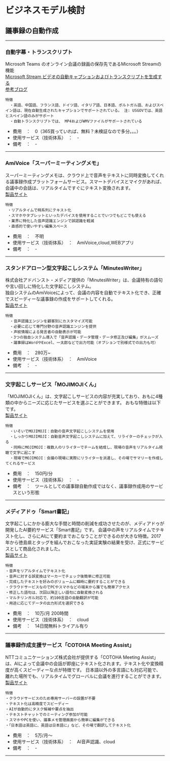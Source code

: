 # ビジネスモデル検討
## 議事録の自動作成

***
### 自動字幕・トランスクリプト  
  Microsoft Teams のオンライン会議の録画の保存先であるMicrosoft Streamの機能  
  [Microsoft Stream ビデオの自動キャプションおよびトランスクリプトを生成する](https://docs.microsoft.com/ja-jp/stream/portal-autogenerate-captions)  
  [参考ブログ](https://art-break.net/tech/?p=6808)
  ```
  特徴
    ・英語、中国語、フランス語、ドイツ語、イタリア語、日本語、ポルトガル語、およびスペイン語は、現在自動生成されたキャプションでサポートされている。 注: USGOVでは、英語とスペイン語のみがサポート
    ・自動トランスクリプトでは、 MP4およびWMVファイルがサポートされている
  ```
  - 費用　：　0（365買っていれば、無料？未検証なので多分。。。）
  - 使用サービス（技術体系）　：　-
  - 備考　：　-

***
### AmiVoice「スーパーミーティングメモ」  
 スーパーミーティングメモは、クラウド上で音声をテキストに同時変換してくれる議事録作成プラットフォームサービス。スマートデバイスとマイクがあれば、会議中の会話は、リアルタイムですぐにテキスト変換されます。  
 [製品サイト](http://amivoice-super.com/MM/index.html)

```
特徴
 ・リアルタイムで時系列にテキスト化
 ・スマホやタブレットといったデバイスを使用することでいつでもどこでも使える
 ・業界に特化した音声認識エンジンで誤認識を軽減
 ・直感的で使いやすい編集スペース
```
  - 費用　：　不明
  - 使用サービス（技術体系）　：　AmiVoice,cloud,WEBアプリ
  - 備考　：　-

***
### スタンドアローン型文字起こしシステム「MinutesWriter」  
 株式会社アドバンスト・メディア提供の「MinutesWriter」は、会議特有の語句や言い回しに特化した文字起こしシステム。  
独自システムのAmiVoiceによって、会議の内容を自動でテキスト化でき、正確でスピーディーな議事録の作成をサポートしてくれる。  
 [製品サイト](https://www.advanced-media.co.jp/products/service/private-enterprise-proceedings-preparation-support-system)

```
特徴
  ・音声認識エンジンを顧客別にカスタマイズ可能
  ・必要に応じて専門分野の音声認識エンジンを提供 
  ・声紋情報による発言者の自動表示が可能
  ・3つの独自システム導入で「音声認識・データ管理・データ修正及び編集」がスムーズ
  ・議事録はWordやExcel、一太郎などで出力可能（オプションで別様式での出力も可）
```
  - 費用　：　280万~
  - 使用サービス（技術体系）　：　AmiVoice
  - 備考　：　-

***
### 文字起こしサービス「MOJIMOJIくん」  
 「MOJIMOJIくん」は、文字起こしサービスの内容が充実しており、おもに4種類の中からニーズに応じたサービスを選ぶことができます。
おもな特徴は以下です。  
 [製品サイト](https://www.mojimoji.tokyo/)

```
特徴
  ・いそいでMOJIMOJI：自動の音声文字起こしシステムを使用
  ・しっかりMOJIMOJI：自動音声文字起こしシステムに加えて、リライターのチェックが入る
  ・同時にMOJIMOJI：複数人のリライターでチームを結成し、現場の音声をリアルタイム視聴で文字に起こす
  ・現場でMOJIMOJI：会議の現場に実際にリライターを派遣し、その場でサマリーを作成してくれるサービス
```
  - 費用　：　150円/分
  - 使用サービス（技術体系）　：　-
  - 備考　：　ツールとしての議事録自動作成ではなく、議事録作成用のサービスという形態

***
### メディアドゥ「Smart書記」  
 文字起こしにかかる膨大な手間と時間の削減を成功させたのが、メディアドゥが開発したAI要約サービス「Smart書記」です。
会議中の声をリアルタイムでテキスト化し、さらにAIにて要約までおこなうことができるのが大きな特徴。2017年から徳島県とタッグを組んでおこなった実証実験の結果を受け、正式にサービスとして商品化されました。  
 [製品サイト](https://smartshoki.jp/index)

```
特徴
・音声をリアルタイムでテキスト化
・音声に対する誤変換はマーカーでチェック後簡単に修正可能
・完成したテキストを好みのボリュームに瞬時に要約することができる
・クラウドサービスなのでPCやスマホなどの端末から誰でも簡単アクセス
・修正した語句は、次回以降正しい語句に自動変換される
・マルチリンガル対応で、約100言語の自動翻訳が可能
・用途に応じてデータの出力形式を選択できる
```
  - 費用　：　10万/月 200時間
  - 使用サービス（技術体系）　：　cloud
  - 備考　：　14日間無料トライアル有り

***
### 議事録作成支援サービス「COTOHA Meeting Assist」  
  NTTコミュニケーションズ株式会社が提供する「COTOHA Meeting Assist」は、AIによって会議中の会話が即座にテキスト化されます。テキスト化や変換精度が高くスピーディーな点が特徴です。
日本語以外の多言語にも対応可能で、離れた場所でも、リアルタイムでグローバルに会議を進行することができます。  
 [製品サイト](https://www.ntt.com/business/services/application/ai/cotoha-ma.html#:~:text=%E4%BC%9A%E8%AD%B0%E3%81%AE%E7%99%BA%E8%A8%80%E3%82%92AI,%E9%8C%B2%E4%BD%9C%E6%88%90%E6%94%AF%E6%8F%B4%E3%82%B5%E3%83%BC%E3%83%93%E3%82%B9%E3%81%A7%E3%81%99%E3%80%82)

```
特徴
・クラウドサービスのため専用サーバーの設置が不要
・テキスト化は高精度でスピーディー
・AIが自動的にタスク候補や要点を抽出
・テキストチャットでのミーティング参加が可能
・スマホやPCを使い、議事メモ管理画面から簡単に編集ができる
・「日本語は英語に、英語は日本語に」など、その場で翻訳してテキスト化
```
  - 費用　：　5万/月～
  - 使用サービス（技術体系）　：　AI音声認識、cloud
  - 備考　：　-

***